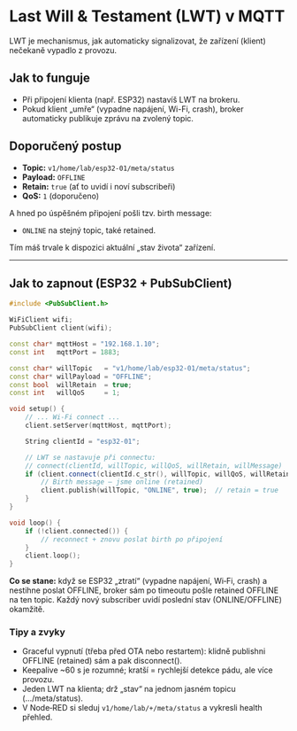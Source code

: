 # Last Will & Testament (LWT) v MQTT

LWT je mechanismus, jak automaticky signalizovat, že zařízení (klient) nečekaně vypadlo z provozu.

## Jak to funguje
- Při připojení klienta (např. ESP32) nastavíš LWT na brokeru.
- Pokud klient „umře“ (vypadne napájení, Wi-Fi, crash), broker automaticky publikuje zprávu na zvolený topic.

## Doporučený postup
- **Topic:** `v1/home/lab/esp32-01/meta/status`
- **Payload:** `OFFLINE`
- **Retain:** `true` (ať to uvidí i noví subscribeři)
- **QoS:** `1` (doporučeno)

A hned po úspěšném připojení pošli tzv. birth message:
- `ONLINE` na stejný topic, také retained.

Tím máš trvale k dispozici aktuální „stav života“ zařízení.

---

## Jak to zapnout (ESP32 + PubSubClient)
```cpp
#include <PubSubClient.h>

WiFiClient wifi;
PubSubClient client(wifi);

const char* mqttHost = "192.168.1.10";
const int   mqttPort = 1883;

const char* willTopic   = "v1/home/lab/esp32-01/meta/status";
const char* willPayload = "OFFLINE";
const bool  willRetain  = true;
const int   willQoS     = 1;

void setup() {
    // ... Wi‑Fi connect ...
    client.setServer(mqttHost, mqttPort);

    String clientId = "esp32-01";

    // LWT se nastavuje při connectu:
    // connect(clientId, willTopic, willQoS, willRetain, willMessage)
    if (client.connect(clientId.c_str(), willTopic, willQoS, willRetain, willPayload)) {
        // Birth message – jsme online (retained)
        client.publish(willTopic, "ONLINE", true);  // retain = true
    }
}

void loop() {
    if (!client.connected()) {
        // reconnect + znovu poslat birth po připojení
    }
    client.loop();
}
```

**Co se stane:** když se ESP32 „ztratí“ (vypadne napájení, Wi‑Fi, crash) a nestihne poslat OFFLINE, broker sám po timeoutu pošle retained OFFLINE na ten topic. Každý nový subscriber uvidí poslední stav (ONLINE/OFFLINE) okamžitě.

### Tipy a zvyky
- Graceful vypnutí (třeba před OTA nebo restartem): klidně publishni OFFLINE (retained) sám a pak disconnect().
- Keepalive ~60 s je rozumné; kratší = rychlejší detekce pádu, ale více provozu.
- Jeden LWT na klienta; drž „stav“ na jednom jasném topicu (.../meta/status).
- V Node‑RED si sleduj `v1/home/lab/+/meta/status` a vykresli health přehled.
